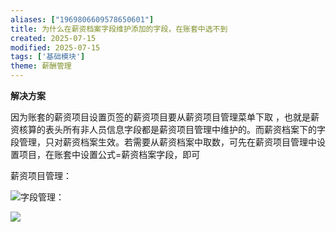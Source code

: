 ```yaml
---
aliases: ["1969806609578650601"]
title: 为什么在薪资档案字段维护添加的字段，在账套中选不到
created: 2025-07-15
modified: 2025-07-15
tags: ['基础模块']
theme: 薪酬管理
---
```


**解决方案**

因为账套的薪资项目设置页签的薪资项目要从薪资项目管理菜单下取 ，也就是薪资核算的表头所有非人员信息字段都是薪资项目管理中维护的。而薪资档案下的字段管理，只对薪资档案生效。若需要从薪资档案中取数，可先在薪资项目管理中设置项目，在账套中设置公式=薪资档案字段，即可

薪资项目管理：

![](c4cdc1033634e28caac5c212c2628a29.jpg)字段管理：

![](e9c40af716e04a27ca44ab60eeafcbd1.jpg)